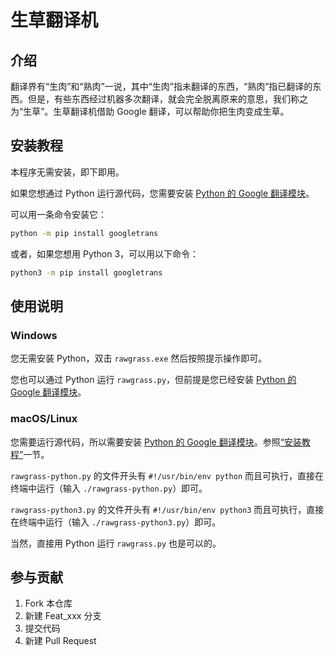 # 生草翻译机

## 介绍

翻译界有“生肉”和“熟肉”一说，其中“生肉”指未翻译的东西，“熟肉”指已翻译的东西。但是，有些东西经过机器多次翻译，就会完全脱离原来的意思，我们称之为“生草”。生草翻译机借助 Google 翻译，可以帮助你把生肉变成生草。

## 安装教程

本程序无需安装，即下即用。

如果您想通过 Python 运行源代码，您需要安装 [Python 的 Google 翻译模块](https://github.com/ssut/py-googletrans)。

可以用一条命令安装它：

```bash
python -m pip install googletrans
```

或者，如果您想用 Python 3，可以用以下命令：

```bash
python3 -m pip install googletrans
```

## 使用说明

### Windows

您无需安装 Python，双击 `rawgrass.exe` 然后按照提示操作即可。

您也可以通过 Python 运行 `rawgrass.py`，但前提是您已经安装 [Python 的 Google 翻译模块](https://github.com/ssut/py-googletrans)。

### macOS/Linux

您需要运行源代码，所以需要安装 [Python 的 Google 翻译模块](https://github.com/ssut/py-googletrans)。参照[“安装教程”](#安装教程)一节。

`rawgrass-python.py` 的文件开头有 `#!/usr/bin/env python` 而且可执行，直接在终端中运行（输入 `./rawgrass-python.py`）即可。

`rawgrass-python3.py` 的文件开头有 `#!/usr/bin/env python3` 而且可执行，直接在终端中运行（输入 `./rawgrass-python3.py`）即可。

当然，直接用 Python 运行 `rawgrass.py` 也是可以的。


## 参与贡献

1.  Fork 本仓库
2.  新建 Feat_xxx 分支
3.  提交代码
4.  新建 Pull Request
